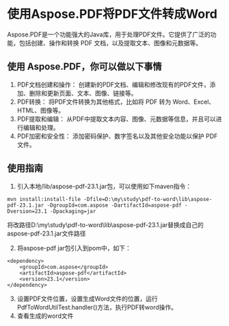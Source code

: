 # 使用Aspose.PDF将PDF文件转成Word
Aspose.PDF是一个功能强大的Java库，用于处理PDF文件。它提供了广泛的功能，包括创建、操作和转换 PDF 文档，以及提取文本、图像和元数据等。
## 使用 Aspose.PDF，你可以做以下事情
1. PDF文档创建和操作： 创建新的PDF文档、编辑和修改现有的PDF文件，添加、删除和更新页面、文本、图像、链接等。
2. PDF转换： 将PDF文件转换为其他格式，比如将 PDF 转为 Word、Excel、HTML、图像等。
3. PDF提取和编辑： 从PDF中提取文本内容、图像、元数据等信息，并且可以进行编辑和处理。
4. PDF加密和安全性： 添加密码保护、数字签名以及其他安全功能以保护 PDF 文件。

## 使用指南
1. 引入本地/lib/aspose-pdf-23.1.jar包，可以使用如下maven指令：
```agsl
mvn install:install-file -Dfile=D:\my\study\pdf-to-word\lib\aspose-pdf-23.1.jar -DgroupId=com.aspose -DartifactId=aspose-pdf -Dversion=23.1 -Dpackaging=jar
```
将改路径D:\my\study\pdf-to-word\lib\aspose-pdf-23.1.jar替换成自己的aspose-pdf-23.1.jar文件路径

2. 将aspose-pdf jar包引入到pom中，如下：
```agsl
<dependency>
    <groupId>com.aspose</groupId>
    <artifactId>aspose-pdf</artifactId>
    <version>23.1</version>
</dependency>
```
3. 设置PDF文件位置，设置生成Word文件的位置，运行PdfToWordUtilTest.handler()方法，执行PDF转word操作。
4. 查看生成的word文件
